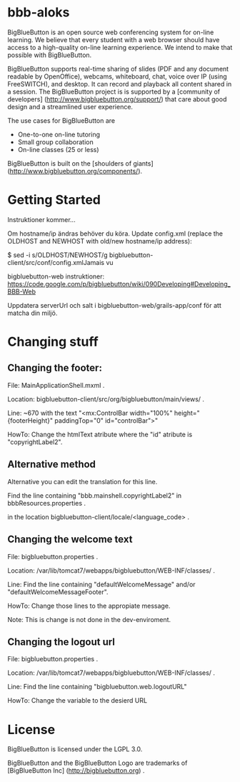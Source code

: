 bbb-aloks
=============
BigBlueButton is an open source web conferencing system for on-line learning.  We believe that every student with a web browser should have access to a high-quality on-line learning experience.  We intend to make that possible with BigBlueButton. 

BigBlueButton supports real-time sharing of slides (PDF and any document readable by OpenOffice), webcams, whiteboard, chat, voice over IP (using FreeSWITCH), and desktop. It can record and playback all content shared in a session.  The BigBlueButton project is is supported by a [community of developers] (http://www.bigbluebutton.org/support/) that care about good design and a streamlined user experience. 

The use cases for BigBlueButton are
  * One-to-one on-line tutoring
  * Small group collaboration 
  * On-line classes (25 or less)

BigBlueButton is built on the [shoulders of giants] (http://www.bigbluebutton.org/components/).

Getting Started
===============
Instruktioner kommer...

Om hostname/ip ändras behöver du köra. Update config.xml (replace the OLDHOST and NEWHOST with old/new hostname/ip address):

$ sed -i s/OLDHOST/NEWHOST/g bigbluebutton-client/src/conf/config.xmlJamais vu

bigbluebutton-web instruktioner: https://code.google.com/p/bigbluebutton/wiki/090Developing#Developing_BBB-Web

Uppdatera serverUrl och salt i bigbluebutton-web/grails-app/conf för att matcha din miljö.

Changing stuff
==============

Changing the footer:
--------------------
File: MainApplicationShell.mxml .

Location: bigbluebutton-client/src/org/bigbluebutton/main/views/ .

Line: ~670 with the text "\<mx:ControlBar width="100%" height="{footerHeight}" paddingTop="0" id="controlBar"\>"

HowTo: Change the htmlText atribute where the "id" atribute is "copyrightLabel2".

Alternative method
------------------
Alternative you can edit the translation for this line.

Find the line containing "bbb.mainshell.copyrightLabel2" in bbbResources.properties .

in the location bigbluebutton-client/locale/\<language_code\> .

Changing the welcome text
-------------------------
File: bigbluebutton.properties .

Location: /var/lib/tomcat7/webapps/bigbluebutton/WEB-INF/classes/ .

Line: Find the line containing "defaultWelcomeMessage" and/or "defaultWelcomeMessageFooter".

HowTo: Change those lines to the appropiate message.

Note: This is change is not done in the dev-enviroment.

Changing the logout url
-----------------------
File:  bigbluebutton.properties .

Location: /var/lib/tomcat7/webapps/bigbluebutton/WEB-INF/classes/ .

Line: Find the line containing "bigbluebutton.web.logoutURL"

HowTo: Change the variable to the desierd URL

License
=======
BigBlueButton is licensed under the LGPL 3.0.

BigBlueButton and the BigBlueButton Logo are trademarks of [BigBlueButton Inc] (http://bigbluebutton.org) .
